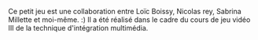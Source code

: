 Ce petit jeu est une collaboration entre Loïc Boissy, Nicolas rey, Sabrina Millette et moi-même. :)
Il a été réalisé dans le cadre du cours de jeu vidéo III de la technique d'intégration multimédia.
